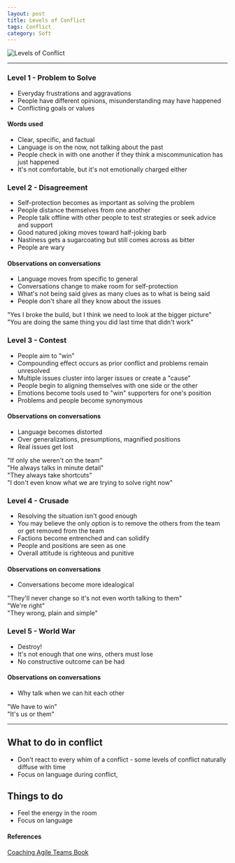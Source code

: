 ```yaml
---
layout: post
title: Levels of Conflict
tags: Conflict
category: Soft
---
```


<img class="img-responsive" alt="Levels of Conflict" src="{{ site.url }}/assets/images/levelsofconflict.jpg">

------------------------------------------------------------------------------------------------

### Level 1 - Problem to Solve

- Everyday frustrations and aggravations  
- People have different opinions, misunderstanding may have happened  
- Conflicting goals or values  

#### Words used

- Clear, specific, and factual   
- Language is on the now, not talking about the past   
- People check in with one another if they think a miscommunication has just happened   
- It's not comfortable, but it's not emotionally charged either  

### Level 2 - Disagreement

- Self-protection becomes as important as solving the problem  
- People distance themselves from one another  
- People talk offline with other people to test strategies or seek advice and support  
- Good natured joking moves toward half-joking barb  
- Nastiness gets a sugarcoating but still comes across as bitter  
- People are wary  

#### Observations on conversations

- Language moves from specific to general  
- Conversations change to make room for self-protection  
- What's not being said gives as many clues as to what is being said  
- People don't share all they know about the issues  

"Yes I broke the build, but I think we need to look at the bigger picture"  
"You are doing the same thing you did last time that didn't work"  

### Level 3 - Contest

- People aim to "win"  
- Compounding effect occurs as prior conflict and problems remain unresolved  
- Multiple issues cluster into larger issues or create a "cause"  
- People begin to aligning themselves with one side or the other  
- Emotions become tools used to "win" supporters for one's position  
- Problems and people become synonymous  

#### Observations on conversations

- Language becomes distorted  
- Over generalizations, presumptions, magnified positions
- Real issues get lost

"If only she weren't on the team"  
"He always talks in minute detail"  
"They always take shortcuts"  
"I don't even know what we are trying to solve right now"  

### Level 4 - Crusade

- Resolving the situation isn't good enough  
- You may believe the only option is to remove the others from the team or get removed from the team
- Factions become entrenched and can solidify
- People and positions are seen as one
- Overall attitude is righteous and punitive

#### Observations on conversations

- Conversations become more idealogical

"They'll never change so it's not even worth talking to them"  
"We're right"  
"They wrong, plain and simple"  

### Level 5 - World War

- Destroy!  
- It's not enough that one wins, others must lose  
- No constructive outcome can be had

#### Observations on conversations

- Why talk when we can hit each other

"We have to win"  
"It's us or them"

------------------------------------------------------------------------------------------------

## What to do in conflict

- Don't react to every whim of a conflict - some levels of conflict naturally diffuse with time  
- Focus on language during conflict, 

## Things to do

- Feel the energy in the room  
- Focus on language  

#### References 

[Coaching Agile Teams Book](https://www.amazon.com/Coaching-Agile-Teams-ScrumMasters-Addison-Wesley/dp/0321637704)  
